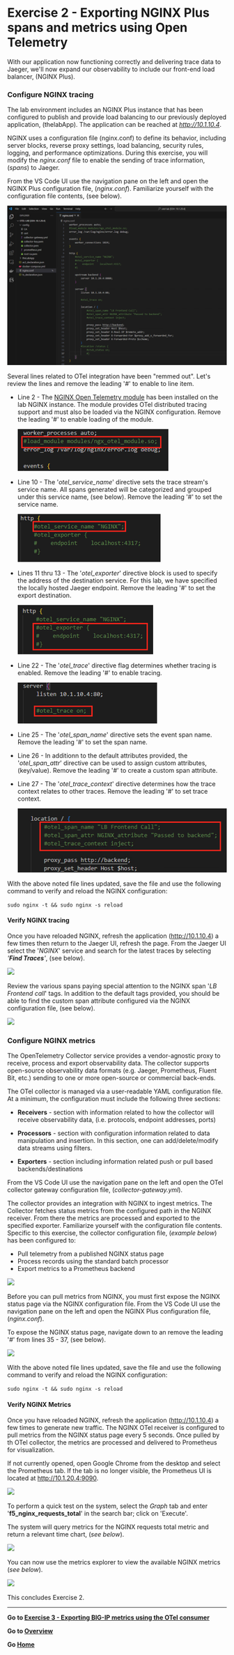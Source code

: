 Exercise 2 - Exporting NGINX Plus spans and metrics using Open Telemetry 
============================================================================

With our application now functioning correctly and delivering trace data to Jaeger, we'll now expand our observability to include our front-end load balancer, (NGINX Plus).  

### Configure NGINX tracing 

The lab environment includes an NGINX Plus instance that has been configured to publish and provide load balancing to our previously deployed application, (thelabApp).  The application can be reached at *http://10.1.10.4*.  

NGINX uses a configuration file (nginx.conf) to define its behavior, including server blocks, reverse proxy settings, load balancing, security rules, logging, and performance optimizations.  During this exercise, you will modify the *nginx.conf* file to enable the sending of trace information, (*spans*) to Jaeger. 

From the VS Code UI use the navigation pane on the left and open the NGINX Plus configuration file, (*nginx.conf*).  Familiarize yourself with the configuration file contents, (see below).  

<img src= "../images/Picture39.png">

Several lines related to OTel integration have been "remmed out".  Let's review the lines and remove the leading '#' to enable to line item.

- Line 2 - The [NGINX Open Telemetry module](https://docs.nginx.com/nginx/admin-guide/dynamic-modules/opentelemetry/) has been installed on the lab NGINX instance.  The module provides OTel distributed tracing support and must also be loaded via the NGINX configuration.  Remove the leading '#' to enable loading of the module.

   <img src= "../images/Picture40.png">

- Line 10 - The '*otel_service_name*' directive sets the trace stream's service name.  All spans generated will be categorized and grouped under this service name, (see below). Remove the leading '#' to set the service name.

    <img src= "../images/Picture41.png">

- Lines 11 thru 13 - The '*otel_exporter*' directive block is used to specify the address of the destination service. For this lab, we have specified the locally hosted Jaeger endpoint. Remove the leading '#' to set the export destination.

   <img src= "../images/Picture42.png">
- Line 22 - The '*otel_trace*' directive flag determines whether tracing is enabled. Remove the leading '#' to enable tracing.  

   <img src= "../images/Picture43.png">

- Line 25 - The '*otel_span_name*' directive sets the event span name. Remove the leading '#' to set the span name.
- Line 26 - In additionn to the default attributes provided, the '*otel_span_attr*' directive can be used to assign custom attributes, (key/value). Remove the leading '#' to create a custom span attribute. 
- Line 27 - The '*otel_trace_context*' directive determines how the trace context relates to other traces. Remove the leading '#' to set trace context.

   <img src= "../images/Picture44.png">

With the above noted file lines updated, save the file and use the following command to verify and reload the NGINX configuration:

```sudo nginx -t && sudo nginx -s reload```

#### Verify NGINX tracing
Once you have reloaded NGINX, refresh the application (http://10.1.10.4) a few times then return to the Jaeger UI, refresh the page.  From the Jaeger UI select the '*NGINX*' service and search for the latest traces by selecting *'**Find Traces**'*, (see below).

<img src= "../images/Picture45.png">

Review the various spans paying special attention to the NGINX span '*LB Frontend call*' tags.  In addition to the default tags provided, you should be able to find the custom span attribute configured via the NGINX configuration file, (see below).

<img src= "../images/Picture46.png">

### Configure NGINX metrics

The OpenTelemetry Collector service provides a vendor-agnostic proxy to receive, process and export observability data.  The collector supports open-source observability data formats (e.g. Jaeger, Prometheus, Fluent Bit, etc.) sending to one or more open-source or commercial back-ends.

The OTel collector is managed via a user-readable YAML configuration file.  At a minimum, the configuration must include the following three sections:
- **Receivers** - section with information related to how the collector will receive observability data, (i.e. protocols, endpoint addresses, ports) 

- **Processors** - section with configuration information related to data manipulation and insertion.  In this section, one can add/delete/modify data streams using filters.

- **Exporters** - section including information related push or pull based backends/destinations

From the VS Code UI use the navigation pane on the left and open the OTel collector gateway configuration file, (*collector-gateway.yml*).  

The collector provides an integration with NGINX to ingest metrics.  The Collector fetches status metrics from the configured path in the NGINX receiver. From there the metrics are processed and exported to the specified exporter.  Familiarize yourself with the configuration file contents.  Specific to this exercise, the collector configuration file, (*example below*)  has been configured to:
 - Pull telemetry from a published NGINX status page
 - Process records using the standard batch processor
 - Export metrics to a Prometheus backend

<img src= "../images/Picture18.png">

Before you can pull metrics from NGINX, you must first expose the NGINX status page via the NGINX configuration file.  From the VS Code UI use the navigation pane on the left and open the NGINX Plus configuration file, (*nginx.conf*).

To expose the NGINX status page, navigate down to an remove the leading '*#*' from lines 35 - 37, (see below).

<img src= "../images/Picture47.png">

With the above noted file lines updated, save the file and use the following command to verify and reload the NGINX configuration:

```sudo nginx -t && sudo nginx -s reload```

#### Verify NGINX Metrics
Once you have reloaded NGINX, refresh the application (http://10.1.10.4) a few times to generate new traffic.  The NGINX OTel receiver is configured to pull metrics from the NGINX status page every 5 seconds.  Once pulled by th OTel collector, the metrics are processed and delivered to Prometheus for visualization.

If not currently opened, open Google Chrome from the desktop and select the Prometheus tab.  If the tab is no longer visible, the Prometheus UI is located at http://10.1.20.4:9090.

<img src="../images/Picture24.png">

To perform a quick test on the system, select the *Graph* tab and enter '**f5_nginx_requests_total**' in the search bar; click on 'Execute'.  

The system will query metrics for the NGINX requests total metric and return a relevant time chart, (*see below*).

<img src="../images/Picture48.png">

You can now use the metrics explorer to view the available NGINX metrics (*see below*).

<img src="../images/Picture49.png">

This concludes Exercise 2.

---

**Go to [Exercise 3 - Exporting BIG-IP metrics using the OTel consumer](ex3.md)**

**Go to [Overview](overview.md)**

**Go [Home](https://github.com/f5businessdevelopment/bdOtelLab)**
